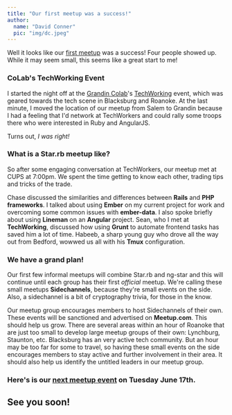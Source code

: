 ```yaml
---
title: "Our first meetup was a success!"
author:
  name: "David Conner"
  pic: "img/dc.jpeg"
---
```


Well it looks like our [first meetup](http://www.meetup.com/Star-rb/events/184727032/) 
was a success!  Four people showed up.  While it may seem small, this seems like a great start to me!  

### CoLab's TechWorking Event

I started the night off at the [Grandin Colab](http://www.grandincolab.com/)'s 
[TechWorking](http://www.meetup.com/RoanokeStartUp/events/183435982/) event, which was geared towards the tech scene
in Blacksburg and Roanoke.  At the last minute, I moved the location of our meetup from Salem to Grandin because I had 
a feeling that I'd network at TechWorkers and could rally some troops there who were interested in Ruby and AngularJS.

Turns out, *I was right!*

### What is a Star.rb meetup like?

So after some engaging conversation at TechWorkers, our meetup met at CUPS at 7:00pm.  We spent the time getting to
know each other, trading tips and tricks of the trade.  

Chase discussed the similarities and differences between 
**Rails** and **PHP frameworks**.  I talked about using **Ember** on my current project for work and overcoming some
common issues with **ember-data**.  I also spoke briefly about using **Lineman** on an **Angular** project.  Sean, who 
I met at **TechWorking**, discussed how using **Grunt** to automate frontend tasks has saved him a lot of time.  Habeeb,
a sharp young guy who drove all the way out from Bedford, wowwed us all with his **Tmux** configuration.

### We have a grand plan!

Our first few informal meetups will combine Star.rb and ng-star and this will 
continue until each group has their first *official* meetup.  We're calling these small meetups **Sidechannels**, 
because they're small events on the side.  Also, a sidechannel is a bit of cryptography trivia, for those in the know.  

Our meetup group encourages members to host Sidechannels of their own.  These events will be sanctioned and 
advertised on **Meetup.com**.  This should help us grow.  There are several areas within an hour of Roanoke that are 
just too small to develop large meetup groups of their own: Lynchburg, Staunton, etc.  Blacksburg has an very active 
tech community.  But an hour may be too far for some to travel, so having these small events on the side encourages 
members to stay active and further involvement in their area.  It should also help us identify the untitled leaders 
in our meetup group.

### Here's is our [next meetup event](http://www.meetup.com/Star-rb/events/187458672/) on Tuesday June 17th.

## See you soon!  
